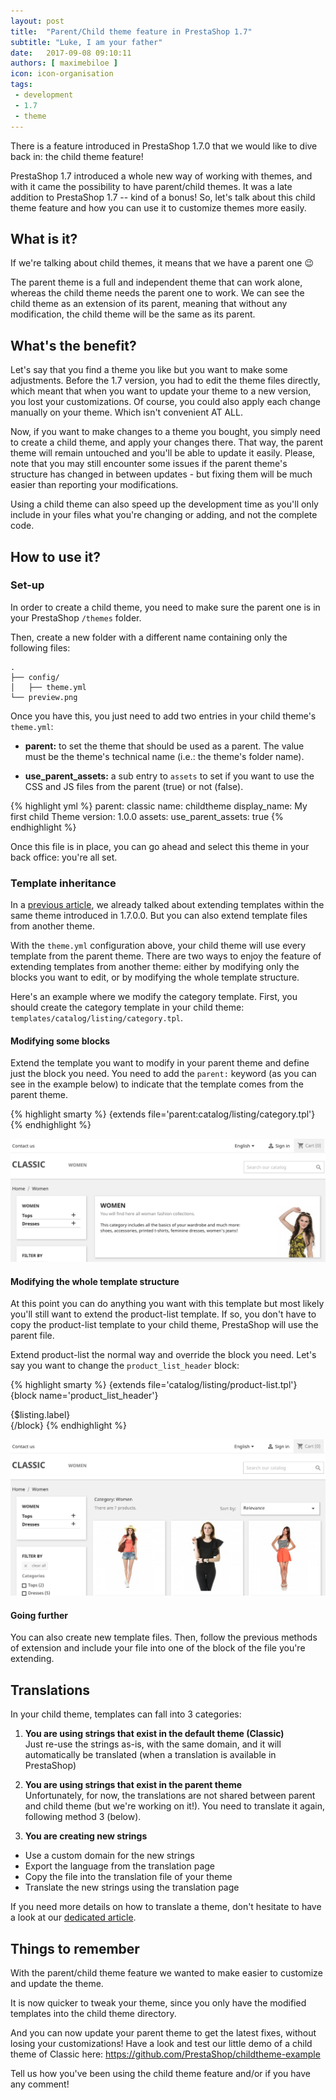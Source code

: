```yaml
---
layout: post
title:  "Parent/Child theme feature in PrestaShop 1.7"
subtitle: "Luke, I am your father"
date:   2017-09-08 09:10:11
authors: [ maximebiloe ]
icon: icon-organisation
tags:
 - development
 - 1.7
 - theme
---
```


There is a feature introduced in PrestaShop 1.7.0 that we would like to dive back in: the child theme feature!

PrestaShop 1.7 introduced a whole new way of working with themes, and with it came the possibility to have parent/child themes. It was a late addition to PrestaShop 1.7 -- kind of a bonus! So, let's talk about this child theme feature and how you can use it to customize themes more easily.

## What is it?

If we're talking about child themes, it means that we have a parent one :wink:

The parent theme is a full and independent theme that can work alone, whereas the child theme needs the parent one to work. We can see the child theme as an extension of its parent, meaning that without any modification, the child theme will be the same as its parent.

## What's the benefit?

Let's say that you find a theme you like but you want to make some adjustments. Before the 1.7 version, you had to edit the theme files directly, which meant that when you want to update your theme to a new version, you lost your customizations. Of course, you could also apply each change manually on your theme. Which isn't convenient AT ALL.

Now, if you want to make changes to a theme you bought, you simply need to create a child theme, and apply your changes there.
That way, the parent theme will remain untouched and you'll be able to update it easily.
Please, note that you may still encounter some issues if the parent theme's structure has changed in between updates - but fixing them will be much easier than reporting your modifications.

Using a child theme can also speed up the development time as you'll only include in your files what you're changing or adding, and not the complete code.


## How to use it?

### Set-up

In order to create a child theme, you need to make sure the parent one is in your PrestaShop `/themes` folder.

Then, create a new folder with a different name containing only the following files:

```
.
├── config/
│   ├── theme.yml
└── preview.png
```

Once you have this, you just need to add two entries in your child theme's `theme.yml`:

* **parent:** to set the theme that should be used as a parent. The value must be the theme's technical name (i.e.: the theme's folder name).

* **use_parent_assets:** a sub entry to `assets` to set if you want to use the CSS and JS files from the parent (true) or not (false).


{% highlight yml %}
parent: classic
name: childtheme
display_name: My first child Theme
version: 1.0.0
assets:
  use_parent_assets: true
{% endhighlight %}

Once this file is in place, you can go ahead and select this theme in your back office: you're all set.

### Template inheritance

In a [previous article](http://build.prestashop.com/news/starter-theme-news/#template-inheritance), we already talked about extending templates within the same theme introduced in 1.7.0.0. But you can also extend template files from another theme.

With the `theme.yml` configuration above, your child theme will use every template from the parent theme. There are two ways to enjoy the feature of extending templates from another theme: either by modifying only the blocks you want to edit, or by modifying the whole template structure.

Here's an example where we modify the category template. First, you should create the category template in your child theme: `templates/catalog/listing/category.tpl`.

#### Modifying some blocks

Extend the template you want to modify in your parent theme and define just the block you need. You need to add the `parent:` keyword (as you can see in the example below) to indicate that the template comes from the parent theme.

{% highlight smarty %}
{extends file='parent:catalog/listing/category.tpl'}
{% endhighlight %}

![Modify blocks](/assets/images/2017/09/child-theme-some-blocks.png)

#### Modifying the whole template structure

At this point you can do anything you want with this template but most likely you'll still want to extend the product-list template. If so, you don't have to copy the product-list template to your child theme, PrestaShop will use the parent file.

Extend product-list the normal way and override the block you need. Let's say you want to change the `product_list_header` block:

{% highlight smarty %}
{extends file='catalog/listing/product-list.tpl'}
{block name='product_list_header'}
  <div class="title">{$listing.label}</div>
{/block}
{% endhighlight %}

![Modify whole template](/assets/images/2017/09/child-theme-whole-template.png)

#### Going further

You can also create new template files. Then, follow the previous methods of extension and include your file into one of the block of the file you're extending.

## Translations

In your child theme, templates can fall into 3 categories:

1. **You are using strings that exist in the default theme (Classic)**<br>
Just re-use the strings as-is, with the same domain, and it will automatically be translated (when a translation is available in PrestaShop)

2. **You are using strings that exist in the parent theme**<br>
Unfortunately, for now, the translations are not shared between parent and child theme (but we're working on it!). You need to translate it again, following method 3 (below).

3. **You are creating new strings**
 * Use a custom domain for the new strings
 * Export the language from the translation page
 * Copy the file into the translation file of your theme
 * Translate the new strings using the translation page

If you need more details on how to translate a theme, don't hesitate to have a look at our [dedicated article](http://build.prestashop.com/howtos/translation/how-to-translate-your-theme/).

## Things to remember

With the parent/child theme feature we wanted to make easier to customize and update the theme.

It is now quicker to tweak your theme, since you only have the modified templates into the child theme directory.

And you can now update your parent theme to get the latest fixes, without losing your customizations!
Have a look and test our little demo of a child theme of Classic here: https://github.com/PrestaShop/childtheme-example

Tell us how you've been using the child theme feature and/or if you have any comment!
